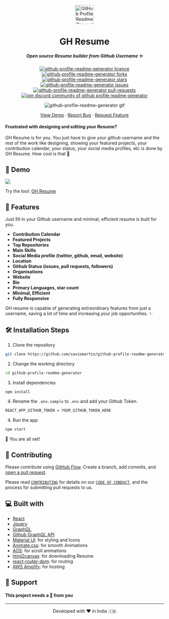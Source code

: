 <p align="center">
  <a href="https://saviomartin.github.io/gh-profile-readme-generator">
    <img alt="GitHub Profile Readme Generator" src="https://raw.githubusercontent.com/saviomartin/ghresume/main/public/assets/logo192.png?token=AOYHIIC3I4SVOQKA6PQXMRLAHR5SW" width="60" />
  </a>
</p>
<h1 align="center">
  GH Resume
</h1>
<h5 align="center">Open source Resume builder from Github Username ✨️</h5>

<p align="center">
<a href="https://github.com/saviomartin/github-profile-readme-generator/blob/master/LICENSE" target="blank">
<img src="https://img.shields.io/github/license/saviomartin/github-profile-readme-generator?style=flat-square" alt="github-profile-readme-generator licence" />
</a>
<a href="https://github.com/saviomartin/github-profile-readme-generator/fork" target="blank">
<img src="https://img.shields.io/github/forks/saviomartin/github-profile-readme-generator?style=flat-square" alt="github-profile-readme-generator forks"/>
</a>
<a href="https://github.com/saviomartin/github-profile-readme-generator/stargazers" target="blank">
<img src="https://img.shields.io/github/stars/saviomartin/github-profile-readme-generator?style=flat-square" alt="github-profile-readme-generator stars"/>
</a>
<a href="https://github.com/saviomartin/github-profile-readme-generator/issues" target="blank">
<img src="https://img.shields.io/github/issues/saviomartin/github-profile-readme-generator?style=flat-square" alt="github-profile-readme-generator issues"/>
</a>
<a href="https://github.com/saviomartin/github-profile-readme-generator/pulls" target="blank">
<img src="https://img.shields.io/github/issues-pr/saviomartin/github-profile-readme-generator?style=flat-square" alt="github-profile-readme-generator pull-requests"/>
</a>
<a href="https://discord.gg/HHMs7Eg" target="blank">
<img src="https://img.shields.io/discord/735303195105951764?label=Join%20Community&logo=discord&style=flat-square" alt="join discord community of github profile readme generator"/>
</a>
</p>

<p align="center"><img src="./src/images/github-profile-readme-generator.gif" alt="github-profile-readme-generator gif" /></p>

<p align="center">
    <a href="https://saviomartin.github.io/gh-profile-readme-generator" target="blank">View Demo</a>
    ·
    <a href="https://github.com/saviomartin/github-profile-readme-generator/issues/new/choose">Report Bug</a>
    ·
    <a href="https://github.com/saviomartin/github-profile-readme-generator/issues/new/choose">Request Feature</a>
</p>

#### Frustrated with designing and editing your Resume?

GH Resume is for you. You just have to give your github username and the rest of the work like designing, showing your featured projects, your contribution calendar, your status, your social media profiles, etc is done by GH Resume. How cool is that 🙌

## 🚀 Demo

<a href="https://saviomartin.github.io/gh-profile-readme-generator" target="blank">
<img src="https://img.shields.io/website?url=https%3A%2F%2Fsaviomartin.github.io%2Fgh-profile-readme-generator&logo=github&style=flat-square" />
</a>

Try the tool: [GH Resume](https://saviomartin.github.io/gh-profile-readme-generator)

## 🧐 Features

Just fill in your Github username and minimal, efficient resume is built for you.

- **Contribution Calendar**
- **Featured Projects**
- **Top Repositories**
- **Main Skills**
- **Social Media profile (twitter, github, email, website)**
- **Location**
- **Github Status (issues, pull requests, followers)**
- **Organisations**
- **Website**
- **Bio**
- **Primary Languages, star count**
- **Minimal, Efficient**
- **Fully Responsive**

GH resume is capable of generating extraordinary features from just a username, saving a lot of time and increasing your job opportunities. ✨️

## 🛠️ Installation Steps

1. Clone the repository

```bash
git clone https://github.com/saviomartin/github-profile-readme-generator.git
```

2. Change the working directory

```bash
cd github-profile-readme-generator
```

3. Install dependencies

```bash
npm install
```

4. Rename the `.env.sample` to `.env` and add your Github Token.

```bash
REACT_APP_GITHUB_TOKEN = YOUR_GITHUB_TOKEN_HERE
```

4. Run the app

```bash
npm start
```

🌟 You are all set!

## 🍰 Contributing

Please contribute using [GitHub Flow](https://guides.github.com/introduction/flow). Create a branch, add commits, and [open a pull request](https://github.com/saviomartin/github-profile-readme-generator/compare).

Please read [`CONTRIBUTING`](CONTRIBUTING.md) for details on our [`CODE OF CONDUCT`](CODE_OF_CONDUCT.md), and the process for submitting pull requests to us.

## 💻 Built with

- [React](https://reactjs.org/)
- [Jquery](https://jquery.com/)
- [GraphQL](https://graphql.org/)
- [Github GraphQL API](https://docs.github.com/en/graphql)
- [Material UI](http://material-ui.com/): for styling and Icons
- [Animate.css](https://animate.style/): for smooth Animations
- [AOS](https://michalsnik.github.io/aos/): for scroll animations
- [html2canvas](https://html2canvas.hertzen.com/): for downloading Resume
- [react-router-dom](https://reactrouter.com/web/guides/quick-start): for routing
- [AWS Amplify](https://aws.amazon.com/amplify/): for hosting

## 🙏 Support

#### This project needs a 🌟 from you

<hr>
<p align="center">
Developed with ❤️ in India 🇮🇳 
</p>
